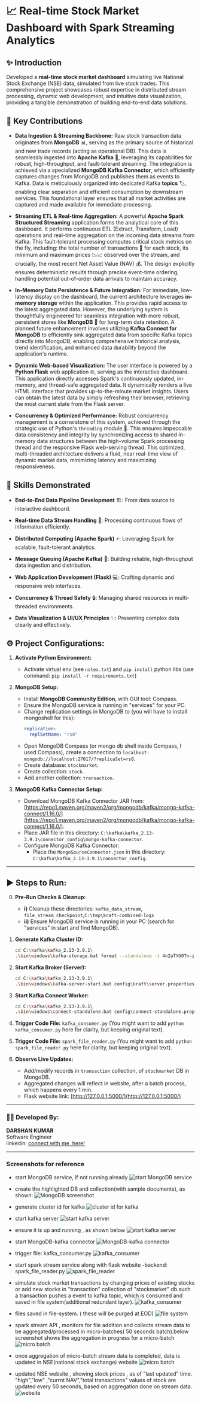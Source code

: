 
# 📈 Real-time Stock Market Dashboard with Spark Streaming Analytics

## ✨ Introduction

Developed a **real-time stock market dashboard** simulating live National Stock Exchange (NSE) data, simulated from live stock trades. This comprehensive project showcases robust expertise in distributed stream processing, dynamic web development, and intuitive data visualization, providing a tangible demonstration of building end-to-end data solutions.

## 🚀 Key Contributions

* **Data Ingestion & Streaming Backbone:**
  Raw stock transaction data originates from **MongoDB** 📊, serving as the primary source of historical and new trade records (acting as operatonal DB). This data is seamlessly ingested into **Apache Kafka** 🔗, leveraging its capabilities for robust, high-throughput, and fault-tolerant streaming. The integration is achieved via a specialized **MongoDB Kafka Connector**, which efficiently captures changes from MongoDB and publishes them as events to Kafka. Data is meticulously organized into dedicated Kafka **topics** 🏷️, enabling clear separation and efficient consumption by downstream services. This foundational layer ensures that all market activities are captured and made available for immediate processing.

* **Streaming ETL & Real-time Aggregation:**
  A powerful **Apache Spark Structured Streaming** application forms the analytical core of this dashboard. It performs continuous ETL (Extract, Transform, Load) operations and real-time aggregation on the incoming data streams from Kafka. This fault-tolerant processing computes critical stock metrics on the fly, including: the total number of transactions 🔢 for each stock, its minimum and maximum prices 📉📈 observed over the stream, and crucially, the most recent Net Asset Value (NAV) 💰. The design explicitly ensures deterministic results through precise event-time ordering, handling potential out-of-order data arrivals to maintain accuracy.

* **In-Memory Data Persistence & Future Integration:**
  For immediate, low-latency display on the dashboard, the current architecture leverages **in-memory storage** within the application. This provides rapid access to the latest aggregated data. However, the underlying system is thoughtfully engineered for seamless integration with more robust, persistent stores like **MongoDB** 💾 for long-term data retention. A planned future enhancement involves utilizing **Kafka Connect for MongoDB** to efficiently sink aggregated data from specific Kafka topics directly into MongoDB, enabling comprehensive historical analysis, trend identification, and enhanced data durability beyond the application's runtime.

* **Dynamic Web-based Visualization:**
  The user interface is powered by a **Python Flask** web application 🌐, serving as the interactive dashboard. This application directly accesses Spark's continuously updated, in-memory, and thread-safe aggregated data. It dynamically renders a live HTML interface that provides up-to-the-minute market insights. Users can obtain the latest data by simply refreshing their browser, retrieving the most current state from the Flask server.

* **Concurrency & Optimized Performance:**
  Robust concurrency management is a cornerstone of this system, achieved through the strategic use of Python's `threading` module 🧵. This ensures impeccable data consistency and integrity by synchronizing access to shared in-memory data structures between the high-volume Spark processing thread and the responsive Flask web-serving thread. This optimized, multi-threaded architecture delivers a fluid, near real-time view of dynamic market data, minimizing latency and maximizing responsiveness.

## 🌟 Skills Demonstrated

* **End-to-End Data Pipeline Development** 🏗️: From data source to interactive dashboard.

* **Real-time Data Stream Handling** 🌊: Processing continuous flows of information efficiently.

* **Distributed Computing (Apache Spark)** ⚡: Leveraging Spark for scalable, fault-tolerant analytics.

* **Message Queuing (Apache Kafka)** 📧: Building reliable, high-throughput data ingestion and distribution.

* **Web Application Development (Flask)** 💻: Crafting dynamic and responsive web interfaces.

* **Concurrency & Thread Safety** 🔒: Managing shared resources in multi-threaded environments.

* **Data Visualization & UI/UX Principles** ✨: Presenting complex data clearly and effectively.

## ⚙️ Project Configurations:

1.  <b>Activate Python Environment:</b>
    * Activate virtual env (see `notes.txt`) and `pip install` python libs (use command: `pip install -r requirements.txt`)

2.  <b>MongoDB Setup:</b>
    * Install <b>MongoDB Community Edition</b>, with GUI tool: Compass.
    * Ensure the MongoDB service is running in "services" for your PC.
    * Change replication settings in MongoDB to (you will have to install mongoshell for this):
        ```yaml
        replication:
          replSetName: "rs0"
        ```
    * Open MongoDB Compass (or mongo db shell inside Compass, I used Compass), create a connection to `localhost: mongodb://localhost:27017/?replicaSet=rs0`.
    * Create database: `stockmarket`.
    * Create collection: `stock`.
    * Add another collection: `transaction`.

3.  <b>MongoDB Kafka Connector Setup:</b>
    * Download MongoDB Kafka Connector JAR from: [https://repo1.maven.org/maven2/org/mongodb/kafka/mongo-kafka-connect/1.16.0/](https://repo1.maven.org/maven2/org/mongodb/kafka/mongo-kafka-connect/1.16.0/).
    * Place JAR file in this directory: `C:\kafka\kafka_2.13-3.9.1\connector_config\mongo-kafka-connector`.
    * Configure MongoDB Kafka Connector:
        * Place the `MongoSourceConnector.json` in this directory: `C:\kafka\kafka_2.13-3.9.1\connector_config`.

---

## ▶️ Steps to Run:

0.  <b>Pre-Run Checks & Cleanup:</b>
    * <b>i)</b> Cleanup these directories: `kafka_data_stream`, `file_stream_checkpoint`,`C:\tmp\kraft-combined-logs`
    * <b>ii)</b> Ensure MongoDB service is running in your PC (search for "services" in start and find MongoDB).

1.  <b>Generate Kafka Cluster ID:</b>
    ```bash
    cd C:\kafka\kafka_2.13-3.9.1\
    .\bin\windows\kafka-storage.bat format --standalone -t 4n2aTYG0Tn-ike55mt7i3Q -c config\kraft\server.properties
    ```

2.  <b>Start Kafka Broker (Server):</b>
    ```bash
    cd C:\kafka\kafka_2.13-3.9.1\
    .\bin\windows\kafka-server-start.bat config\kraft\server.properties
    ```

3.  <b>Start Kafka Connect Worker:</b>
    ```bash
    cd C:\kafka\kafka_2.13-3.9.1\
    .\bin\windows\connect-standalone.bat config\connect-standalone.properties connector_config\MongoSourceConnector.json
    ```

4.  <b>Trigger Code File:</b> `kafka_consumer.py`
    (You might want to add `python kafka_consumer.py` here for clarity, but keeping original text).

5.  <b>Trigger Code File:</b> `spark_file_reader.py`
    (You might want to add `python spark_file_reader.py` here for clarity, but keeping original text).

6.  <b>Observe Live Updates:</b>
    * Add/modify records in `transaction` collection, of `stockmarket` DB in MongoDB.
    * Aggregated changes will reflect in website, after a batch process, which happens every 1 min.
    * Flask website link: [http://127.0.0.1:5000/](http://127.0.0.1:5000/)

---

### 🧑‍💻 Developed By:

<b>DARSHAN KUMAR</b><br>
Software Engineer<br>
linkedin: [connect with me, here!](https://www.linkedin.com/in/darshan-k-489226201/)

---
### Screenshots for reference
* start MongoDB service, if not running already
![start MongoDB service](/assets/startMongoDBService.JPG)

* create the highlighted DB and collection(with sample documents), as shown:
![MongoDB screenshot](/assets/mongoDBScreenshot.JPG)

* generate cluster id for kafka
![cluster id for kafka](/assets/kafkaClusterIDGeneration.JPG)

* start kafka server
![start kafka server](/assets/startKafkaServer.JPG)

* ensure it is up and running , as shown below
![start kafka server](/assets/kafkaServerStarted.JPG)

* start MongoDB-kafka connector
![MongoDB-kafka connector](/assets/startKafkaMongoDB_connector.JPG)

* trigger file: kafka_consumer.py
![kafka_consumer](/assets/startKafka_consumer.JPG)

* start spark stream service along with flask website -backend: spark_file_reader.py
![spark_file_reader](/assets/startSparkStream_backend.JPG)

* simulate stock market transactions by changing prices of existing stocks or add new stocks in "transaction" collection of "stockmarket" db.such a transaction pushes a event to kafka topic, which is consumed and saved in file system(additional redundant layer).
![kafka_consumer](/assets/kafkaFileReaderOutput.JPG)

* files saved in file-system. ( these will be purged at EOD)
![file system](/assets/msgsStoredInFieSystemForRedundancy.JPG)

* spark stream API , monitors for file addition and collects stream data to be aggregated/processed in micro-batches( 50 seconds batch).below screenshot shows the aggregation in progress for a micro-batch
![micro batch](/assets/StreamApiBatch.JPG)

* once aggregation of micro-batch stream data is completed, data is updated in NSE(national stock exchange) website
![micro batch](/assets/streamAggregationInMicroBatches.JPG)

* updated NSE website , showing stock prices , as of "last updated" time. "high","low" ,"currnt NAV","total transactions" values of stock  are updated every 50 seconds, based on aggregation done on stream data.
![website](/assets/flask_website_afterMicroBatchCompletion.JPG)